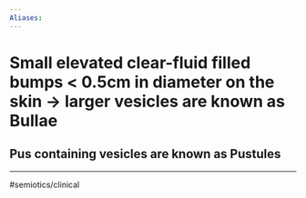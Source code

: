 ```yaml
---
Aliases:
---
```

# Small elevated clear-fluid filled bumps < 0.5cm in diameter on the skin -> larger vesicles are known as Bullae
## Pus containing  vesicles are known as Pustules
---
#semiotics/clinical 
